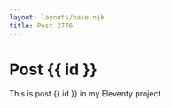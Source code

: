 ```yaml
---
layout: layouts/base.njk
title: Post 2776
---
```


# Post {{ id }}

This is post {{ id }} in my Eleventy project.
